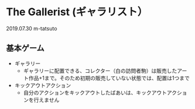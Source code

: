 # The Gallerist (ギャラリスト）
2019.07.30 m-tatsuto

## 基本ゲーム
* ギャラリー
    * ギャラリーに配置できる、コレクター（白の訪問者駒）は販売したアート作品+1まで。そのため初期の販売していない状態では、配置は1つまで
* キックアウトアクション
	* 自分のアクションをキックアウトしたばあいは、キックアウトアクションを行えません
    
    
